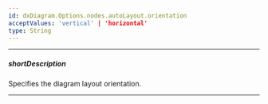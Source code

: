 ```yaml
---
id: dxDiagram.Options.nodes.autoLayout.orientation
acceptValues: 'vertical' | 'horizontal'
type: String
---
```

---
##### shortDescription
Specifies the diagram layout orientation.

---
